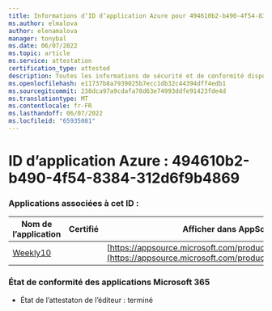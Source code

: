 ```yaml
---
title: Informations d’ID d’application Azure pour 494610b2-b490-4f54-8384-312d6f9b4869
ms.author: elmalova
author: elenamalova
manager: tonybal
ms.date: 06/07/2022
ms.topic: article
ms.service: attestation
certification_type: attested
description: Toutes les informations de sécurité et de conformité disponibles pour 494610b2-b490-4f54-8384-312d6f9b4869.
ms.openlocfilehash: e11737b8a7939025b7ecc1db32c44394dff4edb1
ms.sourcegitcommit: 238dca97a9cdafa78d63e74993ddfe91423fde4d
ms.translationtype: MT
ms.contentlocale: fr-FR
ms.lasthandoff: 06/07/2022
ms.locfileid: "65935081"
---
```

# <a name="azure-app-id-494610b2-b490-4f54-8384-312d6f9b4869"></a>ID d’application Azure : 494610b2-b490-4f54-8384-312d6f9b4869


### <a name="apps-associated-with-this-id"></a>Applications associées à cet ID :
| **Nom de l’application** | **Certifié** | **Afficher dans AppSource** |
|--------------|---------------|-----------------------|
| [Weekly10](../forward/WA200001441.md) |  | [https://appsource.microsoft.com/product/office/WA200001441](https://appsource.microsoft.com/product/office/WA200001441) |

### <a name="microsoft-365-app-compliance-status"></a>État de conformité des applications Microsoft 365
- État de l’attestaton de l’éditeur : terminé
